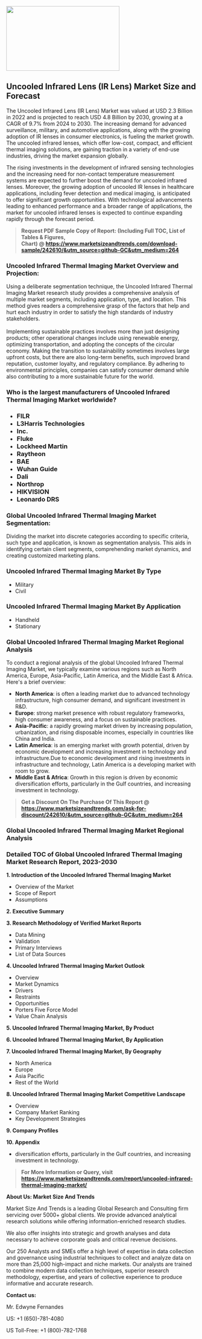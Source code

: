 <p><img class="alignnone size-medium wp-image-20088" src="https://ffe5etoiles.com/wp-content/uploads/2024/12/MST1-300x171.png" alt="" width="300" height="171" /></p><h2>Uncooled Infrared Lens (IR Lens) Market Size and Forecast</h2><p>The Uncooled Infrared Lens (IR Lens) Market was valued at USD 2.3 Billion in 2022 and is projected to reach USD 4.8 Billion by 2030, growing at a CAGR of 9.7% from 2024 to 2030. The increasing demand for advanced surveillance, military, and automotive applications, along with the growing adoption of IR lenses in consumer electronics, is fueling the market growth. The uncooled infrared lenses, which offer low-cost, compact, and efficient thermal imaging solutions, are gaining traction in a variety of end-use industries, driving the market expansion globally.</p><p>The rising investments in the development of infrared sensing technologies and the increasing need for non-contact temperature measurement systems are expected to further boost the demand for uncooled infrared lenses. Moreover, the growing adoption of uncooled IR lenses in healthcare applications, including fever detection and medical imaging, is anticipated to offer significant growth opportunities. With technological advancements leading to enhanced performance and a broader range of applications, the market for uncooled infrared lenses is expected to continue expanding rapidly through the forecast period.</p></p><blockquote id="" class=""><strong>Request PDF Sample Copy of Report: (Including Full TOC, List of Tables &amp; Figures, Chart)&nbsp;@&nbsp;<strong><a href="https://www.marketsizeandtrends.com/download-sample/242610/&utm_source=github-GC&utm_medium=264" target="_blank">https://www.marketsizeandtrends.com/download-sample/242610/&utm_source=github-GC&utm_medium=264</a></strong></strong></blockquote><h3 id="" class="">Uncooled Infrared Thermal Imaging Market&nbsp;Overview and Projection:</h3><p id="" class="">Using a deliberate segmentation technique, the Uncooled Infrared Thermal Imaging Market research study provides a comprehensive analysis of multiple market segments, including application, type, and location. This method gives readers a comprehensive grasp of the factors that help and hurt each industry in order to satisfy the high standards of industry stakeholders. <br /> <br />Implementing sustainable practices involves more than just designing products; other operational changes include using renewable energy, optimizing transportation, and adopting the concepts of the circular economy. Making the transition to sustainability sometimes involves large upfront costs, but there are also long-term benefits, such improved brand reputation, customer loyalty, and regulatory compliance. By adhering to environmental principles, companies can satisfy consumer demand while also contributing to a more sustainable future for the world.</p><h3 id="" class="">Who is the largest manufacturers of&nbsp;Uncooled Infrared Thermal Imaging Market worldwide?</h3><h3 class=""><p><ul><li>FILR </li><li> L3Harris Technologies </li><li> Inc. </li><li> Fluke </li><li> Lockheed Martin </li><li> Raytheon </li><li> BAE </li><li> Wuhan Guide </li><li> Dali </li><li> Northrop </li><li> HIKVISION </li><li> Leonardo DRS</li></ul></p></h3><h3 id="" class="">Global&nbsp;Uncooled Infrared Thermal Imaging Market Segmentation:</h3><p id="" class="">Dividing the market into discrete categories according to specific criteria, such type and application, is known as segmentation analysis. This aids in identifying certain client segments, comprehending market dynamics, and creating customized marketing plans.</p><h3 id="" class="">Uncooled Infrared Thermal Imaging Market&nbsp;By Type</h3><p><p><ul><li>Military</li><li> Civil</p></li></ul></p></p><h3 id="" class="">Uncooled Infrared Thermal Imaging Market&nbsp;By Application</h3><p class=""><p><ul><li>Handheld</li><li> Stationary</li></ul></p></p><h3 id="" class="">Global Uncooled Infrared Thermal Imaging Market Regional Analysis</h3><p id="" class="">To conduct a regional analysis of the global Uncooled Infrared Thermal Imaging Market, we typically examine various regions such as North America, Europe, Asia-Pacific, Latin America, and the Middle East &amp; Africa. Here's a brief overview:</p><ul><li><strong>North America</strong>: is often a leading market due to advanced technology infrastructure, high consumer demand, and significant investment in R&amp;D.</li><li><strong>Europe</strong>: strong market presence with robust regulatory frameworks, high consumer awareness, and a focus on sustainable practices.</li><li><strong>Asia-Pacific</strong>: a rapidly growing market driven by increasing population, urbanization, and rising disposable incomes, especially in countries like China and India.</li><li><strong>Latin America</strong>: is an emerging market with growth potential, driven by economic development and increasing investment in technology and infrastructure.Due to economic development and rising investments in infrastructure and technology, Latin America is a developing market with room to grow.</li><li><strong>Middle East &amp; Africa</strong>: Growth in this region is driven by economic diversification efforts, particularly in the Gulf countries, and increasing investment in technology.</li></ul><blockquote id="" class=""><strong>Get a Discount On The Purchase Of This Report @ <strong><a href="https://www.marketsizeandtrends.com/ask-for-discount/242610/&utm_source=github-GC&utm_medium=264" target="_blank">https://www.marketsizeandtrends.com/ask-for-discount/242610/&utm_source=github-GC&utm_medium=264</a></strong></strong></blockquote><h3 id="" class="">Global Uncooled Infrared Thermal Imaging Market Regional Analysis</h3><h3 id="" class="">Detailed TOC of Global Uncooled Infrared Thermal Imaging Market Research Report, 2023-2030</h3><p id="" class=""><strong>1. Introduction of the Uncooled Infrared Thermal Imaging Market</strong></p><ul><li>Overview of the Market</li><li>Scope of Report</li><li>Assumptions</li></ul><p id="" class=""><strong>2. Executive Summary</strong></p><p id="" class=""><strong>3. Research Methodology of Verified Market Reports</strong></p><ul><li>Data Mining</li><li>Validation</li><li>Primary Interviews</li><li>List of Data Sources</li></ul><p id="" class=""><strong>4. Uncooled Infrared Thermal Imaging Market Outlook</strong></p><ul><li>Overview</li><li>Market Dynamics</li><li>Drivers</li><li>Restraints</li><li>Opportunities</li><li>Porters Five Force Model</li><li>Value Chain Analysis</li></ul><p id="" class=""><strong>5. Uncooled Infrared Thermal Imaging Market, By Product</strong></p><p id="" class=""><strong>6. Uncooled Infrared Thermal Imaging Market, By Application</strong></p><p id="" class=""><strong>7. Uncooled Infrared Thermal Imaging Market, By Geography</strong></p><ul><li>North America</li><li>Europe</li><li>Asia Pacific</li><li>Rest of the World</li></ul><p id="" class=""><strong>8. Uncooled Infrared Thermal Imaging Market Competitive Landscape</strong></p><ul><li>Overview</li><li>Company Market Ranking</li><li>Key Development Strategies</li></ul><p id="" class=""><strong>9. Company Profiles</strong></p><p id="" class=""><strong>10. Appendix</strong></p><ul><li>diversification efforts, particularly in the Gulf countries, and increasing investment in technology.</li></ul><blockquote id="" class=""><strong>For More Information or Query, visit <strong><strong><a href="https://www.marketsizeandtrends.com/report/uncooled-infrared-thermal-imaging-market/" target="_blank">https://www.marketsizeandtrends.com/report/uncooled-infrared-thermal-imaging-market/</a></strong></strong></strong></blockquote><p id="" class=""><strong>About Us: Market Size And Trends</strong></p><p id="" class="">Market Size And Trends is a leading Global Research and Consulting firm servicing over 5000+ global clients. We provide advanced analytical research solutions while offering information-enriched research studies.</p><p id="" class="">We also offer insights into strategic and growth analyses and data necessary to achieve corporate goals and critical revenue decisions.</p><p id="" class="">Our 250 Analysts and SMEs offer a high level of expertise in data collection and governance using industrial techniques to collect and analyze data on more than 25,000 high-impact and niche markets. Our analysts are trained to combine modern data collection techniques, superior research methodology, expertise, and years of collective experience to produce informative and accurate research.</p><p id="" class=""><strong>Contact us:</strong></p><p id="" class="">Mr. Edwyne Fernandes</p><p id="" class="">US: +1 (650)-781-4080</p><p id="" class="">US Toll-Free: +1 (800)-782-1768</p>
